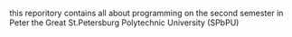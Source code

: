 this reporitory contains all about programming on the second semester in Peter the Great St.Petersburg Polytechnic University (SPbPU)
